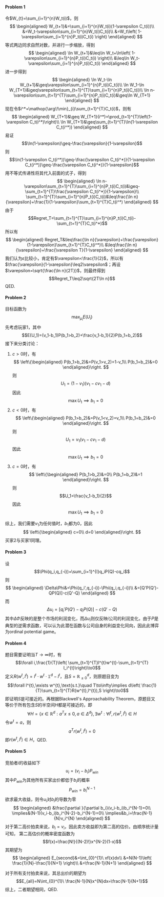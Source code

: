 #### Problem 1
令$W_{t}=\sum_{i=1}^{n}W_t(i)$，则
$$
\begin{aligned}
W_{t+1}&=\sum_{i=1}^{n}W_t(i)(1-\varepsilon C_t(i))\\
&=W_t-\varepsilon\sum_{i=1}^{n}W_t(i)C_t(i)\\
&=W_t\left( 1-\varepsilon\sum_{i=1}^{n}P_t(i)C_t(i) \right)
\end{aligned}
$$
等式两边同求自然对数，并进行一步缩放，得到
$$
\begin{aligned}
\ln W_{t+1}&\leq\ln W_t+\ln\left( 1-\varepsilon\sum_{i=1}^{n}P_t(i)C_t(i) \right)\\
&\leq\ln W_t-\varepsilon\sum_{i=1}^{n}P_t(i)C_t(i)
\end{aligned}
$$
进一步得到
$$
\begin{aligned}
\ln W_t-\ln W_{t+1}&\geq\varepsilon\sum_{i=1}^{n}P_t(i)C_t(i)\\
\ln W_1-\ln W_{T+1}&\geq\varepsilon\sum_{t=1}^{T}\sum_{i=1}^{n}P_t(i)C_t(i)\\
\ln n-\varepsilon\sum_{t=1}^{T}\sum_{i=1}^{n}P_t(i)C_t(i)&\geq\ln W_{T+1}
\end{aligned}
$$
现在令$i^*=\mathop{\arg\!\min}_{i}\sum_{t=1}^{T}C_t(i)$，则有
$$
\begin{aligned}
W_{T+1}&\geq W_{T+1}(i^*)=\prod_{t=1}^{T}\left(1-\varepsilon C_t(i^*)\right)\\
\ln W_{T+1}&\geq\sum_{t=1}^{T}\ln(1-\varepsilon C_t(i^*))
\end{aligned}
$$
易证
$$\ln(1-\varepsilon)\geq-\frac{\varepsilon}{1-\varepsilon}$$
则
$$\ln(1-\varepsilon C_t(i^*))\geq-\frac{\varepsilon C_t(i^*)}{1-\varepsilon C_t(i^*)}\geq-\frac{\varepsilon C_t(i^*)}{1-\varepsilon}$$
用不等式传递性将其代入前面的式子，得到
$$
\begin{aligned}
\ln n-\varepsilon\sum_{t=1}^{T}\sum_{i=1}^{n}P_t(i)C_t(i)&\geq-\sum_{t=1}^{T}\frac{\varepsilon C_t(i^*)}{1-\varepsilon}\\
\sum_{t=1}^{T}\sum_{i=1}^{n}P_t(i)C_t(i)&\leq\frac{\ln n}{\varepsilon}+\frac{1}{1-\varepsilon}\sum_{t=1}^{T}C_t(i^*)
\end{aligned}
$$
由于
$$Regret_T=\sum_{t=1}^{T}\sum_{i=1}^{n}P_t(i)C_t(i)-\sum_{t=1}^{T}C_t(i^*)$$
所以有
$$
\begin{aligned}
Regret_T&\leq\frac{\ln n}{\varepsilon}+\frac{\varepsilon}{1-\varepsilon}\sum_{t=1}^{T}C_t(i^*)\\
&\leq\frac{\ln n}{\varepsilon}+\frac{\varepsilon T}{1-\varepsilon}
\end{aligned}
$$
我们认为$\varepsilon$比较小，肯定有$\varepsilon<\frac{1}{2}$，所以有$\frac{\varepsilon}{1-\varepsilon}\leq2\varepsilon$；再设$\varepsilon=\sqrt{\frac{\ln n}{2T}}$，则最终得到
$$Regret_T\leq2\sqrt{2T\ln n}$$
QED.
#### Problem 2
目标函数为
$$\max_{\mu_i}E(U_i)$$
先考虑玩家1，其中
$$E(U_1)=(v_1-b_1)P(b_1>b_2)+\frac{v_1-b_1}{2}P(b_1=b_2)$$
接下来分类讨论：
1. $c>0$时，有
	$$
	\left\{\begin{aligned}
	P(b_1>b_2)&=P(v_1>v_2)=1-v_1\\
	P(b_1=b_2)&=0
	\end{aligned}\right.
	$$
	则
	$$U_1=(1-v_1)(v_1-cv_1-d)$$
	因此
	$$\max U_1\implies b_1=0$$
1. $c<0$时，有
	$$
	\left\{\begin{aligned}
	P(b_1>b_2)&=P(v_1<v_2)=v_1\\
	P(b_1=b_2)&=0
	\end{aligned}\right.
	$$
	则
	$$U_1=v_1(v_1-cv_1-d)$$
	因此
	$$\max U_1\implies b_1=0$$
1. $c=0$时，有
	$$
	\left\{\begin{aligned}
	P(b_1>b_2)&=0\\
	P(b_1=b_2)&=1
	\end{aligned}\right.
	$$
	则
	$$U_1=\frac{v_1-b_1}{2}$$
	因此
	$$\max U_1\implies b_1=0$$

综上，我们需要$v_1$为任何值时，$b_1$都为0，因此
$$
\left\{\begin{aligned}
c=0\\
d=0
\end{aligned}\right.
$$
买家2与买家1同理。
#### Problem 3
设
$$\Phi(q_i,q_{-i})=\sum_{i=1}^{I}q_iP(Q)-cq_i$$
则
$$
\begin{aligned}
\Delta\Phi&=\Phi(q_i',q_{-i})-\Phi(q_i,q_{-i})\\
&=[Q'P(Q')-QP(Q)]-c(Q'-Q)
\end{aligned}
$$
而
$$\Delta u_i=[q_i'P(Q')-q_iP(Q)]-c(Q'-Q)$$
其中$\Delta\Phi$反映的是整个市场的利润变化，而$\Delta u_i$则仅反映$i$公司的利润变化，由于$P$是典型的逆需求函数，可以认为此潜在函数与公司自身的利益变化同向，因此此博弈为ordinal potential game。
#### Problem 4
题目需要证明当$T\to\infty$时，有
$$\forall i,\frac{1}{T}\left( \sum_{t=1}^{T}l^{t}w^{t}-\sum_{t=1}^{T} l_i^{t}\right)\to0$$
定义$R(w^{t},l^{t})=l^{t}\cdot w^{t}\cdot\mathbb{1}^{d}-l^{t}$，且$S=\mathbb{R}^{d}_{\leq0}$，则原题目变为
$$\forall l^{t},\exists w^{t},\text{s.t.}\quad T\to\infty\implies d\left( \frac{1}{T}\sum_{t=1}^{T}R(w^{t},l^{t}),S \right)\to0$$
即证明$S$是可接近的。再根据Blackwell's Approachability Theorem，原题目又等价于所有包含$S$的半空间$H$都是可接近的，即
$$\forall H=\{x\in\mathbb{R}^{d}:a^Tx\leq0,a\in\Delta^{d}\},\exists w^{t}:\forall l^{t},r(w^{t},l^{t})\in H$$
令$w^{t}=a$，则
$$a^Tr(w^{t},l^{t})=0$$
即$r(w^{t},l^{t})\in H$，QED.
#### Problem 5
竞拍者$i$的收益如下
$$u_i=(v_i-b_i)P_{win}$$
其中$P_{win}$为其他所有买家出价都低于$b_i$的概率
$$P_{win}=b_i^{N-1}$$
欲求最大收益，则令$u_i$对$b_i$的导数为零
$$
\begin{aligned}
&\frac{\partial }{\partial b_i}(v_i-b_i)b_i^{N-1}=0\\
\implies&(N-1)(v_i-b_i)b_i^{N-2}-b_i^{N-1}=0\\
\implies&b_i=\frac{N-1}{N}v_i^{N}
\end{aligned}
$$
对于第二高价拍卖来说，$b_i=v_i$，因此卖方收益即为第二高的估价。由顺序统计量可知， 第二高估价的概率密度函数为
$$f(x)=\frac{N!}{(N-2)!}x^{N-2}(1-x)$$
其期望为
$$
\begin{aligned}
E_{second}&=\int_{0}^{1}\ xf(x)dx\\
&=N(N-1)\left( \frac{1}{N}-\frac{1}{N+1} \right)\\
&=\frac{N-1}{N+1}
\end{aligned}
$$

对于所有支付拍卖来说，其总出价的期望为
$$E_{all}=N\int_{0}^{1}\ \frac{N-1}{N}x^{N}dx=\frac{N-1}{N+1}$$ 综上，二者期望相同，QED.